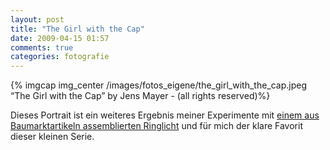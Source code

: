 ```yaml
---
layout: post
title: "The Girl with the Cap"
date: 2009-04-15 01:57
comments: true
categories: fotografie
---
```


{% imgcap img_center /images/fotos_eigene/the_girl_with_the_cap.jpeg “The Girl with the Cap” by Jens Mayer - (all rights reserved)%}

Dieses Portrait ist ein weiteres Ergebnis meiner Experimente mit [einem aus Baumarktartikeln assemblierten Ringlicht](/blog/2009/02/21/selbst-ist-das-licht/ "Jens Mayer: Selbst ist das Licht") und für mich der klare Favorit dieser kleinen Serie.